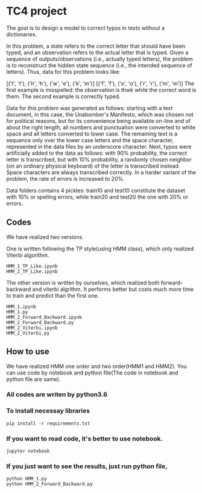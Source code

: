 # TC4 project
The goal is to design a model to correct typos in texts without a dictionaries.

In this problem, a state refers to the correct letter that should have been typed, and an observation refers to the actual letter that is typed. Given a sequence of outputs/observations (i.e., actually typed letters), the problem is to reconstruct the hidden state sequence (i.e., the intended sequence of letters). Thus, data for this problem looks like:

[('t', 't'), ('h', 'h'), ('w', 'e'), ('k', 'm')]
 [('f', 'f'), ('o', 'o'), ('r', 'r'), ('m', 'm')] 
The first example is misspelled: the observation is thwk while the correct word is them. The second example is correctly typed.

Data for this problem was generated as follows: starting with a text document, in this case, the Unabomber's Manifesto, which was chosen not for political reasons, but for its convenience being available on-line and of about the right length, all numbers and punctuation were converted to white space and all letters converted to lower case. The remaining text is a sequence only over the lower case letters and the space character, represented in the data files by an underscore character. Next, typos were artificially added to the data as follows: with 90% probability, the correct letter is transcribed, but with 10% probability, a randomly chosen neighbor (on an ordinary physical keyboard) of the letter is transcribed instead. Space characters are always transcribed correctly. In a harder variant of the problem, the rate of errors is increased to 20%.

Data folders contains 4 pickles: train10 and test10 constitute the dataset with 10% or spelling errors, while train20 and test20 the one with 20% or errors.
## Codes
We have realized two versions. 

One is written following the TP style(using HMM class), which only realized Viterbi algorithm.
```shell
HMM_1_TP_Like.ipynb
HMM_2_TP_Like.ipynb
```

The other version is written by ourselves, which realized both forward-backward and viterbi algrithm. It performs better but costs much more time to train and predict than the first one. 
 ```shell
 HMM_1.ipynb
 HMM_1.py
 HMM_2_Forward_Backward.ipynb
 HMM_2_Forward_Backward.py
 HMM_2_Viterbi.ipynb
 HMM_2_Viterbi.py
 ```
 
## How to use

We have realized HMM one order and two order(HMM1 and HMM2). You can use code by notebook and python file(The code in notebook and python file are same).

### All codes are writen by python3.6

### To install necessay libraries

```shell
pip install -r requirements.txt
```

### If you want to read code, it's better to use notebook.
```shell
jupyter notebook
```

### If you just want to see the results, just run python file,
```shell
python HMM_1.py
python HMM_2_Forward_Backward.py
```
